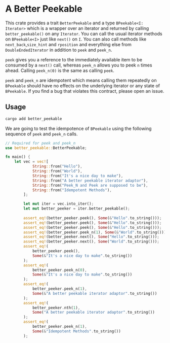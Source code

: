 # A Better Peekable

This crate provides a trait `BetterPeekable` and a type `BPeekable<I: Iterator>` which is a wrapper over an iterator and returned by calling `better_peekable()` on any `Iterator`. You can call the usual iterator methods on `BPeekable<I>` just like `next()` on `I`. You can also call methods like `next_back`,`size_hint` and `rposition` and everything else from `DoubleEndedIterator` in addition to `peek` and `peek_n`. 

`peek` gives you a reference to the immediately available item to be consumed by a `next()` call, whereas `peek_n` allows you to peek `n` times ahead. Calling `peek_n(0)` is the same as calling `peek`.

`peek` and `peek_n` are idempotent which means calling them repeatedly on `BPeekable` should have no effects on the underlying iterator or any state of `BPeekable`. If you find a bug that violates this contract, please open an issue.

## Usage

```sh
cargo add better_peekable
```


We are going to test the idempotence of `BPeekable` using the following sequence of `peek` and `peek_n` calls. 

```rust
// Required for peek and peek_n 
use better_peekable::BetterPeekable;

fn main() {
    let vec = vec![
            String::from("Hello"),
            String::from("World"),
            String::from("It's a nice day to make"),
            String::from("A better peekable iterator adaptor"),
            String::from("Peek_N and Peek are supposed to be"),
            String::from("Idempotent Methods"),
        ];

        let mut iter = vec.into_iter();
        let mut better_peeker = iter.better_peekable();
       
        assert_eq!(better_peeker.peek(), Some(&"Hello".to_string()));
        assert_eq!(better_peeker.peek(), Some(&"Hello".to_string()));
        assert_eq!(better_peeker.peek(), Some(&"Hello".to_string()));
        assert_eq!(better_peeker.peek_n(1), Some(&"World".to_string()));
        assert_eq!(better_peeker.next(), Some("Hello".to_string()));
        assert_eq!(better_peeker.next(), Some("World".to_string()));
        assert_eq!(
            better_peeker.peek(),
            Some(&"It's a nice day to make".to_string())
        );
        assert_eq!(
            better_peeker.peek_n(0),
            Some(&"It's a nice day to make".to_string())
        );
        assert_eq!(
            better_peeker.peek_n(1),
            Some(&"A better peekable iterator adaptor".to_string())
        );
        assert_eq!(
            better_peeker.nth(1),
            Some("A better peekable iterator adaptor".to_string())
        );
        assert_eq!(
            better_peeker.peek_n(1),
            Some(&"Idempotent Methods".to_string())
        );
```